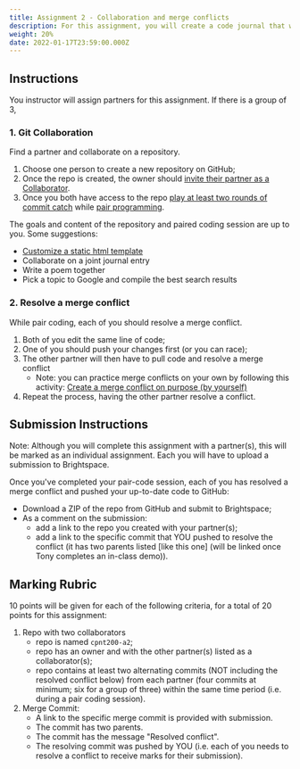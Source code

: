 ```yaml
---
title: Assignment 2 - Collaboration and merge conflicts
description: For this assignment, you will create a code journal that will serve store future journal entries (dailies) for the rest of this program.
weight: 20%
date: 2022-01-17T23:59:00.000Z
---
```


## Instructions
You instructor will assign partners for this assignment. If there is a group of 3, 

### 1. Git Collaboration
Find a partner and collaborate on a repository. 
1. Choose one person to create a new repository on GitHub;
2. Once the repo is created, the owner should [invite their partner as a Collaborator](https://docs.github.com/en/account-and-profile/setting-up-and-managing-your-github-user-account/managing-access-to-your-personal-repositories/inviting-collaborators-to-a-personal-repository).
3. Once you both have access to the repo [play at least two rounds of commit catch](https://gist.github.com/acidtone/3a7ff64489b4fc641f0b96be8edd561d) while [pair programming](https://gist.github.com/acidtone/caa20b2520814a94240043c40301024a).

The goals and content of the repository and paired coding session are up to you. Some suggestions:
- [Customize a static html template](/labs/git/deploy-static-template)
- Collaborate on a joint journal entry
- Write a poem together
- Pick a topic to Google and compile the best search results

### 2. Resolve a merge conflict
While pair coding, each of you should resolve a merge conflict.
1. Both of you edit the same line of code;
2. One of you should push your changes first (or you can race);
3. The other partner will then have to pull code and resolve a merge conflict
    - Note: you can practice merge conflicts on your own by following this activity: [Create a merge conflict on purpose (by yourself)](https://gist.github.com/acidtone/d8c2e285c9b25fcb7443a4f0f4e4b4e6)
4. Repeat the process, having the other partner resolve a conflict.

## Submission Instructions
Note: Although you will complete this assignment with a partner(s), this will be marked as an individual assignment. Each you will have to upload a submission to Brightspace.

Once you've completed your pair-code session, each of you has resolved a merge conflict and pushed your up-to-date code to GitHub:
- Download a ZIP of the repo from GitHub and submit to Brightspace;
- As a comment on the submission:
    - add a link to the repo you created with your partner(s);
    - add a link to the specific commit that YOU pushed to resolve the conflict (it has two parents listed [like this one] (will be linked once Tony completes an in-class demo)).

## Marking Rubric
10 points will be given for each of the following criteria, for a total of 20 points for this assignment:
1. Repo with two collaborators
    - repo is named `cpnt200-a2`;
    - repo has an owner and with the other partner(s) listed as a collaborator(s);
    - repo contains at least two alternating commits (NOT including the resolved conflict below) from each partner (four commits at minimum; six for a group of three) within the same time period (i.e. during a pair coding session).
2. Merge Commit:
    - A link to the specific merge commit is provided with submission.
    - The commit has two parents.
    - The commit has the message "Resolved conflict".
    - The resolving commit was pushed by YOU (i.e. each of you needs to resolve a conflict to receive marks for their submission). 